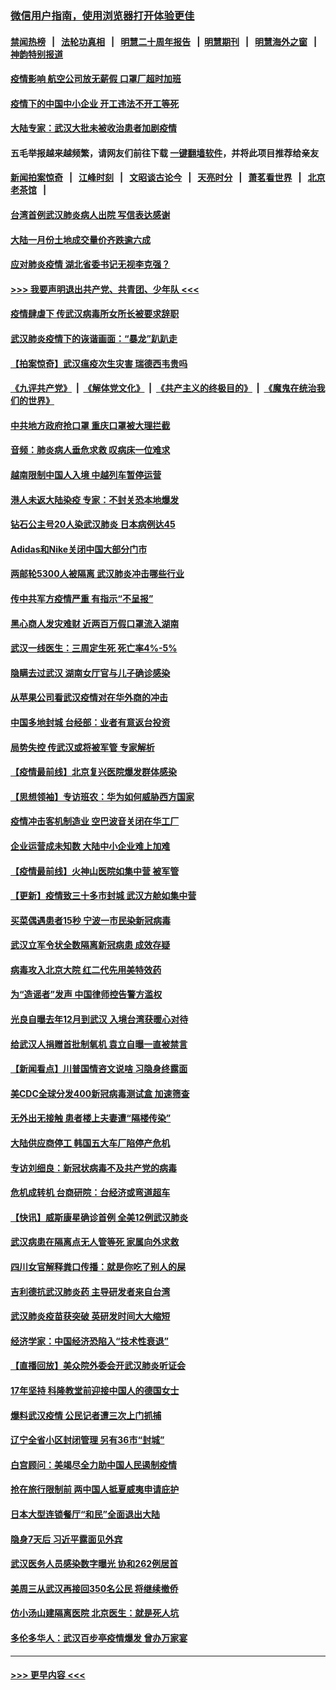 ### [微信用户指南，使用浏览器打开体验更佳](https://github.com/gfw-breaker/banned-news1/blob/master/indexes/wechat-guide.md?t=0)
#### [禁闻热榜](热点新闻.md?t=0)  &nbsp;&nbsp;|&nbsp;&nbsp; [法轮功真相](https://github.com/gfw-breaker/truth/blob/master/README.md?t=0) &nbsp;&nbsp;|&nbsp;&nbsp; [明慧二十周年报告](https://github.com/gfw-breaker/mh-reports/blob/master/README.md?t=0) &nbsp;&nbsp;|&nbsp;&nbsp;[明慧期刊](https://github.com/gfw-breaker/mh-qikan) &nbsp;&nbsp;|&nbsp;&nbsp; [明慧海外之窗](https://github.com/gfw-breaker/mh-news/blob/master/README.md?t=0) &nbsp;&nbsp;|&nbsp;&nbsp; [神韵特别报道](https://github.com/gfw-breaker/mh-news/blob/master/shenyun.md?t=0)
#### [疫情影响 航空公司放无薪假 口罩厂超时加班](../pages/nsc413/n11848173.md?t=02061902) 
#### [疫情下的中国中小企业 开工违法不开工等死](../pages/nsc413/n11848520.md?t=02061902) 
#### [大陆专家：武汉大批未被收治患者加剧疫情](../pages/nsc413/n11848163.md?t=02061902) 
#### 五毛举报越来越频繁，请网友们前往下载 [一键翻墙软件](https://github.com/gfw-breaker/ssr-accounts)，并将此项目推荐给亲友
#### [新闻拍案惊奇](https://github.com/gfw-breaker/banned-news1/blob/master/pages/link4.md) &nbsp;&nbsp;|&nbsp;&nbsp; [江峰时刻](https://github.com/gfw-breaker/banned-news1/blob/master/pages/link4.md) &nbsp;&nbsp;|&nbsp;&nbsp; [文昭谈古论今](https://github.com/gfw-breaker/banned-news1/blob/master/pages/link4.md) &nbsp;&nbsp;|&nbsp;&nbsp; [天亮时分](https://github.com/gfw-breaker/banned-news1/blob/master/pages/link4.md) &nbsp;&nbsp;|&nbsp;&nbsp; [萧茗看世界](https://github.com/gfw-breaker/banned-news1/blob/master/pages/link4.md) &nbsp;&nbsp;|&nbsp;&nbsp; [北京老茶馆](https://github.com/gfw-breaker/banned-news1/blob/master/pages/link4.md) &nbsp;&nbsp;|&nbsp;&nbsp; 
#### [台湾首例武汉肺炎病人出院 写信表达感谢](../pages/nsc413/n11848408.md?t=02061902) 
#### [大陆一月份土地成交量价齐跌逾六成](../pages/nsc413/n11847770.md?t=02061902) 
#### [应对肺炎疫情 湖北省委书记无视李克强？](../pages/nsc413/n11848018.md?t=02061902) 
#### [>>> 我要声明退出共产党、共青团、少年队 <<<](https://github.com/begood0513/goodnews/blob/master/quit/letter.md) 
#### [疫情肆虐下 传武汉病毒所女所长被要求辞职](../pages/nsc413/n11842494.md?t=02061902) 
#### [武汉肺炎疫情下的诙谐画面：“暴龙”趴趴走](../pages/nsc413/n11848057.md?t=02061902) 
#### [【拍案惊奇】武汉瘟疫次生灾害 瑞德西韦贵吗](../pages/nsc413/n11847587.md?t=02061902) 
#### [《九评共产党》](https://github.com/begood0513/9ping.md/blob/master/README.md) &nbsp;|&nbsp; [《解体党文化》](../../../../jtdwh.md/blob/master/README.md)  &nbsp;|&nbsp; [《共产主义的终极目的》](../../../../gczydzjmd.md/blob/master/README.md) &nbsp;|&nbsp; [《魔鬼在统治我们的世界》](../../../../mgztzwmdsj.md/blob/master/README.md) 
#### [中共地方政府抢口罩 重庆口罩被大理拦截](../pages/nsc413/n11848150.md?t=02061902) 
#### [音频：肺炎病人垂危求救 叹病床一位难求](../pages/nsc413/n11847883.md?t=02061902) 
#### [越南限制中国人入境 中越列车暂停运营](../pages/nsc413/n11847844.md?t=02061902) 
#### [港人未返大陆染疫 专家：不封关恐本地爆发](../pages/nsc413/n11848021.md?t=02061902) 
#### [钻石公主号20人染武汉肺炎 日本病例达45](../pages/nsc413/n11847823.md?t=02061902) 
#### [Adidas和Nike关闭中国大部分门市](../pages/nsc413/n11847720.md?t=02061902) 
#### [两邮轮5300人被隔离 武汉肺炎冲击哪些行业](../pages/nsc413/n11847456.md?t=02061902) 
#### [传中共军方疫情严重 有指示“不呈报”](../pages/nsc413/n11847828.md?t=02061902) 
#### [黑心商人发灾难财 近两百万假口罩流入湖南](../pages/nsc413/n11847794.md?t=02061902) 
#### [武汉一线医生：三周定生死 死亡率4%-5%](../pages/nsc413/n11847780.md?t=02061902) 
#### [隐瞒去过武汉 湖南女厅官与儿子确诊感染](../pages/nsc413/n11847669.md?t=02061902) 
#### [从苹果公司看武汉疫情对在华外商的冲击](../pages/nsc413/n11847586.md?t=02061902) 
#### [中国多地封城 台经部：业者有意返台投资](../pages/nsc413/n11847732.md?t=02061902) 
#### [局势失控 传武汉或将被军管 专家解析](../pages/nsc413/n11847458.md?t=02061902) 
#### [【疫情最前线】北京复兴医院爆发群体感染](../pages/nsc413/n11847626.md?t=02061902) 
#### [【思想领袖】专访班农：华为如何威胁西方国家](../pages/nsc413/n11847306.md?t=02061902) 
#### [疫情冲击客机制造业 空巴波音关闭在华工厂](../pages/nsc413/n11847550.md?t=02061902) 
#### [企业运营成未知数 大陆中小企业难上加难](../pages/nsc413/n11847477.md?t=02061902) 
#### [【疫情最前线】火神山医院如集中营 被军管](../pages/nsc413/n11847524.md?t=02061902) 
#### [【更新】疫情致三十多市封城 武汉方舱如集中营](../pages/nsc413/n11801312.md?t=02061902) 
#### [买菜偶遇患者15秒 宁波一市民染新冠病毒](../pages/nsc413/n11847294.md?t=02061902) 
#### [武汉立军令状全数隔离新冠病患 成效存疑](../pages/nsc413/n11847328.md?t=02061902) 
#### [病毒攻入北京大院 红二代先用美特效药](../pages/nsc413/n11847427.md?t=02061902) 
#### [为“造谣者”发声 中国律师控告警方滥权](../pages/nsc413/n11847326.md?t=02061902) 
#### [光良自曝去年12月到武汉 入境台湾获暖心对待](../pages/nsc413/n11847243.md?t=02061902) 
#### [给武汉人捐赠首批制氧机 袁立自曝一直被禁言](../pages/nsc413/n11846974.md?t=02061902) 
#### [【新闻看点】川普国情咨文说啥 习隐身终露面](../pages/nsc413/n11847016.md?t=02061902) 
#### [美CDC全球分发400新冠病毒测试盒 加速筛查](../pages/nsc413/n11847260.md?t=02061902) 
#### [无外出无接触 患者楼上夫妻遭“隔楼传染”](../pages/nsc413/n11847233.md?t=02061902) 
#### [大陆供应商停工 韩国五大车厂陷停产危机](../pages/nsc413/n11847062.md?t=02061902) 
#### [专访刘细良：新冠状病毒不及共产党的病毒](../pages/nsc413/n11847164.md?t=02061902) 
#### [危机成转机 台商研院：台经济或弯道超车](../pages/nsc413/n11846448.md?t=02061902) 
#### [【快讯】威斯康星确诊首例 全美12例武汉肺炎](../pages/nsc413/n11847162.md?t=02061902) 
#### [武汉病患在隔离点无人管等死 家属向外求救](../pages/nsc413/n11847020.md?t=02061902) 
#### [四川女官解释粪口传播：就是你吃了别人的屎](../pages/nsc413/n11847029.md?t=02061902) 
#### [吉利德抗武汉肺炎药 主导研发者来自台湾](../pages/nsc413/n11847064.md?t=02061902) 
#### [武汉肺炎疫苗获突破 英研发时间大大缩短](../pages/nsc413/n11846915.md?t=02061902) 
#### [经济学家：中国经济恐陷入“技术性衰退”](../pages/nsc413/n11846450.md?t=02061902) 
#### [【直播回放】美众院外委会开武汉肺炎听证会](../pages/nsc413/n11846727.md?t=02061902) 
#### [17年坚持 科隆教堂前迎接中国人的德国女士](../pages/nsc413/n11846781.md?t=02061902) 
#### [爆料武汉疫情 公民记者遭三次上门抓捕](../pages/nsc413/n11846937.md?t=02061902) 
#### [辽宁全省小区封闭管理 另有36市“封城”](../pages/nsc413/n11846879.md?t=02061902) 
#### [白宫顾问：美竭尽全力助中国人民遏制疫情](../pages/nsc413/n11846756.md?t=02061902) 
#### [抢在旅行限制前 两中国人抵夏威夷申请庇护](../pages/nsc413/n11846866.md?t=02061902) 
#### [日本大型连锁餐厅“和民”全面退出大陆](../pages/nsc413/n11846765.md?t=02061902) 
#### [隐身7天后 习近平露面见外宾](../pages/nsc413/n11846805.md?t=02061902) 
#### [武汉医务人员感染数字曝光 协和262例居首](../pages/nsc413/n11846742.md?t=02061902) 
#### [美周三从武汉再接回350名公民 将继续撤侨](../pages/nsc413/n11846705.md?t=02061902) 
#### [仿小汤山建隔离医院 北京医生：就是死人坑](../pages/nsc413/n11846692.md?t=02061902) 
#### [多伦多华人：武汉百步亭疫情爆发 曾办万家宴](../pages/nsc413/n11846766.md?t=02061902) 

----
#### [ >>> 更早内容 <<< ](../indexes/nsc413-earlier.md)
